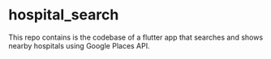 # hospital_search
This repo contains is the codebase of a flutter app that searches and shows nearby hospitals using Google Places API. 
